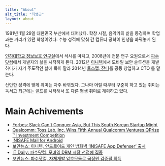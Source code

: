 ```yaml
---
title: "About"
alt_title: "최영근"
layout: about
---
```


1981년 1월 29일 대한민국 부산에서 태어났다. 학창 시절, 음악가의 삶을 동경하며 학업과는 거리가 있던 학생이었다. 수능 성적에 맞춰 간 컴퓨터 공학이 인생을 바꿔놓게 된다. 

[인하대학교 정보보호 연구실](https://seclab.inha.ac.kr)에서 석사를 마치고, 2008년에 전문 연구 요원으로서 [파수닷컴](https://fasoo.com)에서 개발자의 삶을 시작하게 된다. 2012년 [이니텍](https://initech.com)에서 모바일 보안 솔루션을 개발하다가 자기 주도적인 삶에 목이 말라 2014년 [토스랩, 잔디](https://www.jandi.com)를 공동 창업하고 CTO 를 맡는다.

산만한 성격에 맞게 취미는 자주 바뀌었다. 그나마 어릴 때부터 꾸준히 하고 있는 취미는 독서고 최근에는 골프를 시작해서 또 다른 평생 취미로 계획하고 있다.

# Main Achivements
- [Forbes: Slack Can't Conquer Asia, But This South Korean Startup Might](https://www.forbes.com/sites/elaineramirez/2017/03/22/slack-cant-conquer-asia-but-this-south-korean-startup-might/#e07a78d2ad2b)
- [Qualcomm: Toss Lab, Inc. Wins Fifth Annual Qualcomm Ventures QPrize ™ Investment Competition](https://www.qualcomm.com/news/releases/2015/09/10/toss-lab-inc-wins-fifth-annual-qualcomm-ventures-qprize-investment)
- [INISAFE Mail for Android](https://www.initech.com/html/sub/solu/solu_mail.html)
- [보안뉴스: 이니텍, 안드로이드 개인 방화벽 ‘INISAFE App Defenser’ 출시](https://www.boannews.com/media/view.asp?idx=35138&kind=0)
- [IT Daily: 파수닷컴, 모바일 DRM 시장 선점에 집중](http://www.itdaily.kr/news/articleView.html?idxno=25604)
- [보안뉴스: 파수닷컴, 자체개발 암호모듈로 국정원 검증필 획득](https://www.boannews.com/media/view.asp?idx=18332)
